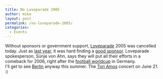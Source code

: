 ```yaml
---
title: No Loveparade 2005
author: mike
layout: post
permalink: /no-loveparade-2005/
categories:
  - Events
---
```

Without sponsors or government support, [Loveparade][1] 2005 was cancelled today. Just as [last year][2], it was hard finding a [good sponsor][3]. Loveparade spokesperson, Sünje von Ahn, says they will put all their efforts in a comeback for 2006, right after the [football worldcup][4] in Germany.  
I'll get to see [Berlin][5] anyway this summer. The [Tori Amos][6] concert on June 21. :)

 [1]: http://www.loveparade.de/
 [2]: http://www.redvolume.com/archives/2004/04/18/no-loveparade/
 [3]: http://www.redvolume.com/archives/2005/03/14/no-samsung-loveparade/
 [4]: http://wm2006.deutschland.de/EN/Navigation/Home/home.html
 [5]: http://www.berlin.de/
 [6]: http://www.toriamos.com/